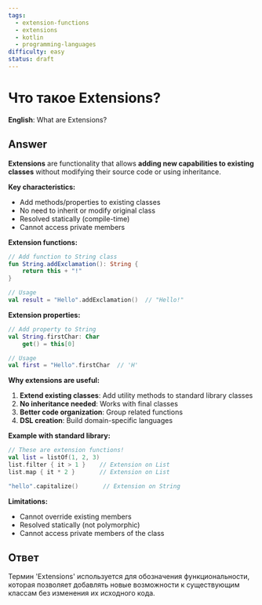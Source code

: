 ```yaml
---
tags:
  - extension-functions
  - extensions
  - kotlin
  - programming-languages
difficulty: easy
status: draft
---
```


# Что такое Extensions?

**English**: What are Extensions?

## Answer

**Extensions** are functionality that allows **adding new capabilities to existing classes** without modifying their source code or using inheritance.

**Key characteristics:**

- Add methods/properties to existing classes
- No need to inherit or modify original class
- Resolved statically (compile-time)
- Cannot access private members

**Extension functions:**
```kotlin
// Add function to String class
fun String.addExclamation(): String {
    return this + "!"
}

// Usage
val result = "Hello".addExclamation()  // "Hello!"
```

**Extension properties:**
```kotlin
// Add property to String
val String.firstChar: Char
    get() = this[0]

// Usage
val first = "Hello".firstChar  // 'H'
```

**Why extensions are useful:**

1. **Extend existing classes**: Add utility methods to standard library classes
2. **No inheritance needed**: Works with final classes
3. **Better code organization**: Group related functions
4. **DSL creation**: Build domain-specific languages

**Example with standard library:**
```kotlin
// These are extension functions!
val list = listOf(1, 2, 3)
list.filter { it > 1 }    // Extension on List
list.map { it * 2 }       // Extension on List

"hello".capitalize()       // Extension on String
```

**Limitations:**
- Cannot override existing members
- Resolved statically (not polymorphic)
- Cannot access private members of the class

## Ответ

Термин 'Extensions' используется для обозначения функциональности, которая позволяет добавлять новые возможности к существующим классам без изменения их исходного кода.

